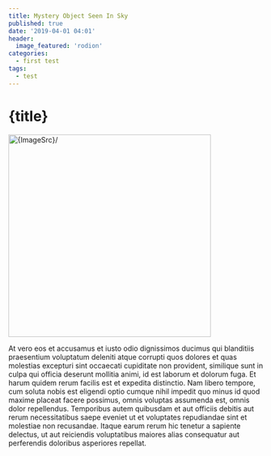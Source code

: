 ```yaml
---
title: Mystery Object Seen In Sky
published: true
date: '2019-04-01 04:01'
header:
  image_featured: 'rodion'
categories:
  - first test
tags:
  - test
---
```


<script>
    import ImageSrc from "./rodion.jpg"
</script>

# {title}

<img src={ImageSrc} alt={ImageSrc}/>

At vero eos et accusamus et iusto odio dignissimos ducimus qui blanditiis praesentium voluptatum deleniti atque corrupti quos dolores et quas molestias excepturi sint occaecati cupiditate non provident, similique sunt in culpa qui officia deserunt mollitia animi, id est laborum et dolorum fuga. Et harum quidem rerum facilis est et expedita distinctio. Nam libero tempore, cum soluta nobis est eligendi optio cumque nihil impedit quo minus id quod maxime placeat facere possimus, omnis voluptas assumenda est, omnis dolor repellendus. Temporibus autem quibusdam et aut officiis debitis aut rerum necessitatibus saepe eveniet ut et voluptates repudiandae sint et molestiae non recusandae. Itaque earum rerum hic tenetur a sapiente delectus, ut aut reiciendis voluptatibus maiores alias consequatur aut perferendis doloribus asperiores repellat.

<style>
    img {
        width: 400px;
    }
</style>
